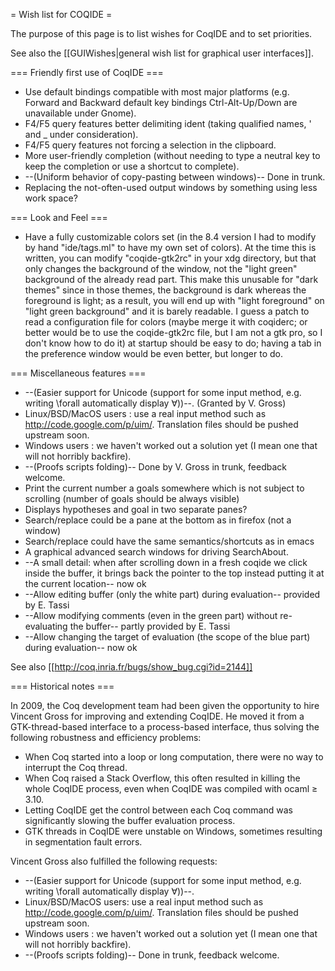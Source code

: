 = Wish list for COQIDE =

The purpose of this page is to list wishes for CoqIDE and to set priorities.

See also the [[GUIWishes|general wish list for graphical user interfaces]].

=== Friendly first use of CoqIDE ===
 * Use default bindings compatible with most major platforms (e.g. Forward and Backward default key bindings Ctrl-Alt-Up/Down are unavailable under Gnome).
 * F4/F5 query features better delimiting ident (taking qualified names, ' and _ under consideration).
 * F4/F5 query features not forcing a selection in the clipboard.
 * More user-friendly completion (without needing to type a neutral key to keep the completion or use a shortcut to complete).
 * --(Uniform behavior of copy-pasting between windows)-- Done in trunk.
 * Replacing the not-often-used output windows by something using less work space?

=== Look and Feel ===
 * Have a fully customizable colors set (in the 8.4 version I had to modify by hand "ide/tags.ml" to have my own set of colors).
   At the time this is written, you can modify "coqide-gtk2rc" in your xdg directory, but that only changes the background of the window,
   not the "light green" background of the already read part. This make this unusable for "dark themes" since in those themes,
   the background is dark whereas the foreground is light; as a result, you will end up with "light foreground" on "light green background"
   and it is barely readable. I guess a patch to read a configuration file for colors (maybe merge it with coqiderc; or better would be to use the coqide-gtk2rc file, but I am not a gtk pro, so I don't know how to do it) at startup should be easy to do; having a tab in the preference window would be even better, but longer to do.

=== Miscellaneous features ===
 * --(Easier support for Unicode (support for some input method, e.g. writing \forall automatically display ∀))--. (Granted by V. Gross)
  * Linux/BSD/MacOS users : use a real input method such as http://code.google.com/p/uim/. Translation files should be pushed upstream soon.
  * Windows users : we haven't worked out a solution yet (I mean one that will not horribly backfire).
 * --(Proofs scripts folding)-- Done by V. Gross in trunk, feedback welcome.
 * Print the current number a goals somewhere which is not subject to scrolling (number of goals should be always visible)
 * Displays hypotheses and goal in two separate panes?
 * Search/replace could be a pane at the bottom as in firefox (not a window)
 * Search/replace could have the same semantics/shortcuts as in emacs
 * A graphical advanced search windows for driving SearchAbout.
 * --A small detail: when after scrolling down in a fresh coqide we click inside the buffer, it brings back the pointer to the top instead putting it at the current location-- now ok
 * --Allow editing buffer (only the white part) during evaluation-- provided by E. Tassi
 * --Allow modifying comments (even in the green part) without re-evaluating the buffer-- partly provided by E. Tassi
 * --Allow changing the target of evaluation (the scope of the blue part) during evaluation-- now ok


See also [[http://coq.inria.fr/bugs/show_bug.cgi?id=2144]]

=== Historical notes ===

In 2009, the Coq development team had been given the opportunity to hire Vincent Gross for improving and extending CoqIDE. He moved it from a GTK-thread-based interface to a process-based interface, thus solving the following robustness and efficiency problems:

 * When Coq started into a loop or long computation, there were no way to interrupt the Coq thread.
 * When Coq raised a Stack Overflow, this often resulted in killing the whole CoqIDE process, even when CoqIDE was compiled with ocaml ≥ 3.10.
 * Letting CoqIDE get the control between each Coq command was significantly slowing the buffer evaluation process.
 * GTK threads in CoqIDE were unstable on Windows, sometimes resulting in segmentation fault errors.

Vincent Gross also fulfilled the following requests:

 * --(Easier support for Unicode (support for some input method, e.g. writing \forall automatically display ∀))--.
  * Linux/BSD/MacOS users: use a real input method such as http://code.google.com/p/uim/. Translation files should be pushed upstream soon.
  * Windows users : we haven't worked out a solution yet (I mean one that will not horribly backfire).
 * --(Proofs scripts folding)-- Done in trunk, feedback welcome.

